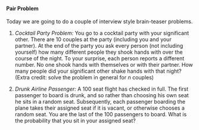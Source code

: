 #### Pair Problem

Today we are going to do a couple of interview style brain-teaser problems.

1. *Cocktail Party Problem:* You go to a cocktail party with your significant other.  There are 10 couples at the party (including you and your partner).  At the end of the party you ask every person (not including yourself) how many different people they shook hands with over the course of the night.  To your surprise, each person reports a different number.  No one shook hands with themselves or with their partner.  How many people did your significant other shake hands with that night?
(Extra credit: solve the problem in general for *n* couples)

2. *Drunk Airline Passenger:* A 100 seat flight has checked in full.  The first passenger to board is drunk, and so rather than choosing his own seat he sits in a random seat.  Subsequently, each passenger boarding the plane takes their assigned seat if it is vacant, or otherwise chooses a random seat.  You are the last of the 100 passengers to board.  What is the probability that you sit in your assigned seat?
